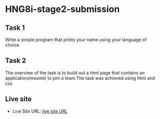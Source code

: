 # HNG8i-stage2-submission


## Task 1
Write a simple program that prints your name using your language of choice.

## Task 2

The overview of the task is to build out a html page that contains an application(resumè) to join a team.The task was achieved using html and css

## Live site
- Live Site URL: [live site URL ](https://victoriaodemakin.github.io/HNG8i-stage2-submission/)

